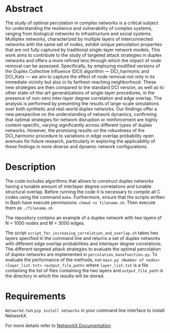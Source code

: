 # Abstract

The study of optimal percolation in complex networks is a critical subject for understanding the resilience and vulnerability of complex systems, 
ranging from biological networks to infrastructure and social systems. Multiplex networks, characterized by multiple layers of interconnected networks with 
the same set of nodes, exhibit unique percolation properties that are not fully captured by traditional single-layer network models. 
This work aims to contribute to the study of targeted attack strategies in duplex networks and offers a more refined lens through which the impact of node 
removal can be assessed. Specifically, by employing modified versions of the Duplex Collective Influence (DCI) algorithm — DCI_harmonic and DCI_Katz — we aim 
to capture the effect of node removal not only in its immediate vicinity but also in its farthest-reaching neighborhood. These new strategies are then compared 
to the standard DCI version, as well as to other state-of-the-art generalizations of single-layer procedures, in the presence of non-zero inter-layer degree 
correlation and edge overlap. The analysis is performed by presenting the results of large-scale simulations over both synthetic and real-world duplex networks. 
Our findings offer a new perspective on the understanding of network dynamics, confirming that optimal strategies for network disruption or reinforcement are 
highly context-specific, varying significantly across different types of duplex networks. However, the promising results on the robustness of the DCI_harmonic 
procedure to variations in edge overlap probability open avenues for future research, particularly in exploring the applicability of these findings in more 
diverse and dynamic network configurations.

# Description

The code includes algorithms that allows to construct duplex networks having a tunable amount of interlayer degree correlations and tunable structural overlap.
Before running the code it is necessary to compile all C codes using the command `make`. Furthermore, ensure that the scripts written in Bash have execute permissions: `chmod +x filename.sh`. Then execute them as `./filename.sh`

The repository contains an example of a duplex network with two layers of N = 1000 nodes and M = 3000 edges. 

The script `script_for_increasing_correlation_and_overlap.sh` takes two layers specified in the command line and returns a set of duplex networks with different edge overlap probabilities and interlayer degree correlations. The different targeted attack strategies to evaluate the optimal percolation of duplex networks are implemented in `percolation_basefunction.py`. To evaluate the performance of the methods, run `main.py <Number of nodes> <layer_list.txt> <output_file_path>` where `layer_list.txt` is a file containing the list of files containing the two layers and `output_file_path` is the directory in which the results will be stored.

# Requirements

`NetworkX`: run `pip install networkx` in your command line interface to install NetworkX.

For more details refer to [NetworkX Documentation](https://networkx.org)
